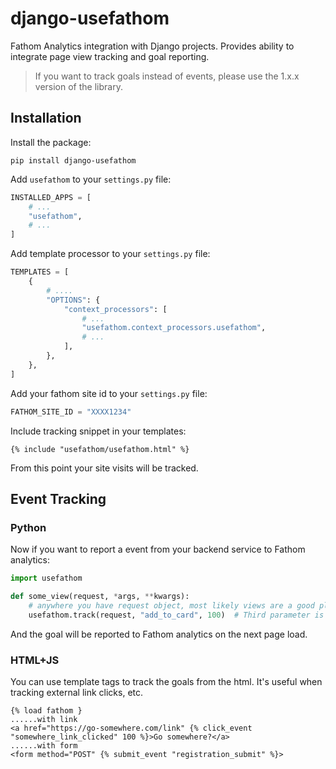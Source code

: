 # django-usefathom

Fathom Analytics integration with Django projects. Provides ability to integrate
page view tracking and goal reporting.

> If you want to track goals instead of events, please use the 1.x.x version of the library.

## Installation

Install the package:

```
pip install django-usefathom
```

Add `usefathom` to your `settings.py` file:

```python
INSTALLED_APPS = [
    # ...
    "usefathom",
    # ...
]
```

Add template processor to your `settings.py` file:

```python
TEMPLATES = [
    {
        # ....
        "OPTIONS": {
            "context_processors": [
                # ...
                "usefathom.context_processors.usefathom",
                # ...
            ],
        },
    },
]
```

Add your fathom site id to your `settings.py` file:

```python
FATHOM_SITE_ID = "XXXX1234"
```

Include tracking snippet in your templates:

```jinja2
{% include "usefathom/usefathom.html" %}
```

From this point your site visits will be tracked.

## Event Tracking

### Python

Now if you want to report a event from your backend service to Fathom analytics:

```python
import usefathom

def some_view(request, *args, **kwargs):
    # anywhere you have request object, most likely views are a good place for this
    usefathom.track(request, "add_to_card", 100)  # Third parameter is optional integer, attaches the monetary value to the event in cents
```

And the goal will be reported to Fathom analytics on the next page load.

### HTML+JS

You can use template tags to track the goals from the html. It's useful when tracking external link clicks, etc.

```jinja2
{% load fathom }
......with link
<a href="https://go-somewhere.com/link" {% click_event "somewhere_link_clicked" 100 %}>Go somewhere?</a>
......with form
<form method="POST" {% submit_event "registration_submit" %}>
```

